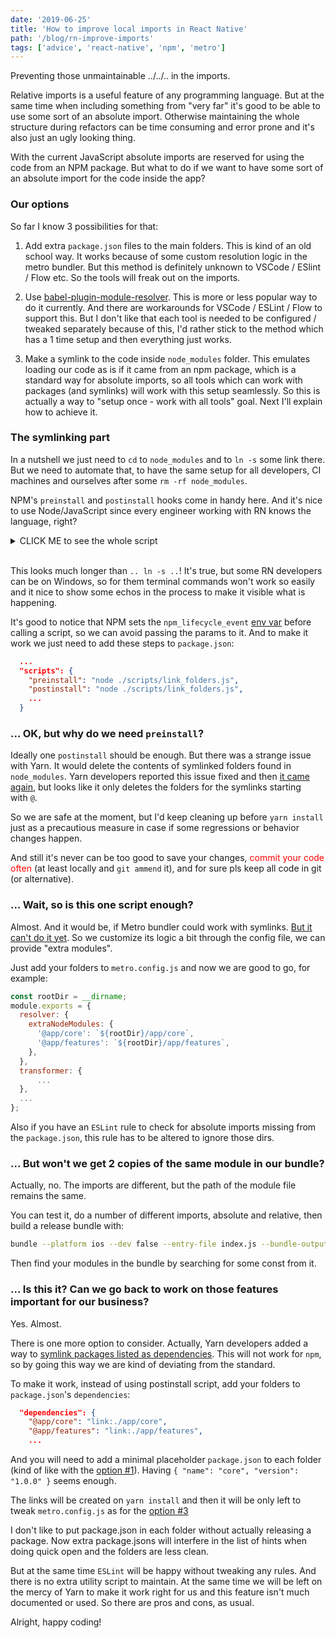 ```yaml
---
date: '2019-06-25'
title: 'How to improve local imports in React Native'
path: '/blog/rn-improve-imports'
tags: ['advice', 'react-native', 'npm', 'metro']
---
```


Preventing those unmaintainable ../../.. in the imports.

Relative imports is a useful feature of any programming language. But at the same time when including something from "very far" it's good to be able to use some sort of an absolute import. Otherwise maintaining the whole structure during refactors can be time consuming and error prone and it's also just an ugly looking thing.

With the current JavaScript absolute imports are reserved for using the code from an NPM package. But what to do if we want to have some sort of an absolute import for the code inside the app?

### Our options

So far I know 3 possibilities for that:

<div id="option-one"></div>

1. Add extra `package.json` files to the main folders. This is kind of an old school way. It works because of some custom resolution logic in the metro bundler. But this method is definitely unknown to VSCode / ESlint / Flow etc. So the tools will freak out on the imports.

<div id="option-two"></div>

2. Use [babel-plugin-module-resolver](https://github.com/tleunen/babel-plugin-module-resolver). This is more or less popular way to do it currently. And there are workarounds for VSCode / ESLint / Flow to support this. But I don't like that each tool is needed to be configured / tweaked separately because of this, I'd rather stick to the method which has a 1 time setup and then everything just works.

<div id="option-three"></div>

3. Make a symlink to the code inside `node_modules` folder. This emulates loading our code as is if it came from an npm package, which is a standard way for absolute imports, so all tools which can work with packages (and symlinks) will work with this setup seamlessly. So this is actually a way to "setup once - work with all tools" goal. Next I'll explain how to achieve it.

### The symlinking part

In a nutshell we just need to `cd` to `node_modules` and to `ln -s` some link there. But we need to automate that, to have the same setup for all developers, CI machines and ourselves after some `rm -rf node_modules`.

NPM's `preinstall` and `postinstall` hooks come in handy here. And it's nice to use Node/JavaScript since every engineer working with RN knows the language, right?

<details><summary>CLICK ME to see the whole script</summary>
<div>

`gist:zubko/6e6b8ddde6fb03b3109416dae8b6a04e`

</div>
</details>
<br>

This looks much longer than `.. ln -s ..`! It's true, but some RN developers can be on Windows, so for them terminal commands won't work so easily and it nice to show some echos in the process to make it visible what is happening.

It's good to notice that NPM sets the `npm_lifecycle_event` [env var](https://docs.npmjs.com/misc/scripts#current-lifecycle-event) before calling a script, so we can avoid passing the params to it. And to make it work we just need to add these steps to `package.json`:

```json
  ...
  "scripts": {
    "preinstall": "node ./scripts/link_folders.js",
    "postinstall": "node ./scripts/link_folders.js",
    ...
  }
```

### ... OK, but why do we need `preinstall`?

Ideally one `postinstall` should be enough. But there was a strange issue with Yarn. It would delete the contents of symlinked folders found in `node_modules`. Yarn developers reported this issue fixed and then [it came again](https://github.com/yarnpkg/yarn/issues/2238), but looks like it only deletes the folders for the symlinks starting with&nbsp;`@`.

So we are safe at the moment, but I'd keep cleaning up before `yarn install` just as a precautious measure in case if some regressions or behavior changes happen.

And still it's never can be too good to save your changes, <font color="red">commit your code often</font> (at least locally and `git ammend` it), and for sure pls keep all code in git (or alternative).

### ... Wait, so is this one script enough?

Almost. And it would be, if Metro bundler could work with symlinks. [But it can't do it yet](https://github.com/facebook/metro/issues/1). So we customize its logic a bit through the config file, we can provide "extra modules".

<div id="option-three-tweak-metro"></div>

Just add your folders to `metro.config.js` and now we are good to go, for example:

```js
const rootDir = __dirname;
module.exports = {
  resolver: {
    extraNodeModules: {
      '@app/core': `${rootDir}/app/core`,
      '@app/features': `${rootDir}/app/features`,
    },
  },
  transformer: {
      ...
  },
  ...
};
```

Also if you have an `ESLint` rule to check for absolute imports missing from the `package.json`, this rule has to be altered to ignore those dirs.

### ... But won't we get 2 copies of the same module in our bundle?

Actually, no. The imports are different, but the path of the module file remains the same.

You can test it, do a number of different imports, absolute and relative, then build a release bundle with:

```sh
bundle --platform ios --dev false --entry-file index.js --bundle-output=bundle.js
```

Then find your modules in the bundle by searching for some const from it.

### ... Is this it? Can we go back to work on those features important for our business?

Yes. Almost.

There is one more option to consider. Actually, Yarn developers added a way to [symlink packages listed as dependencies](https://github.com/yarnpkg/rfcs/blob/master/implemented/0000-link-dependency-type.md). This will not work for `npm`, so by going this way we are kind of deviating from the standard.

To make it work, instead of using postinstall script, add your folders to `package.json`'s `dependencies`:

```json
  "dependencies": {
    "@app/core": "link:./app/core",
    "@app/features": "link:./app/features",
    ...
```

And you will need to add a minimal placeholder `package.json` to each folder (kind of like with the [option #1](#option-one)). Having `{ "name": "core", "version": "1.0.0" }` seems enough.

The links will be created on `yarn install` and then it will be only left to tweak `metro.config.js` as for the [option #3](#option-three-tweak-metro)

I don't like to put package.json in each folder without actually releasing a package. Now extra package.jsons will interfere in the list of hints when doing quick open and the folders are less clean.

But at the same time `ESLint` will be happy without tweaking any rules. And there is no extra utility script to maintain. At the same time we will be left on the mercy of Yarn to make it work right for us and this feature isn't much documented or used. So there are pros and cons, as usual.

Alright, happy coding!